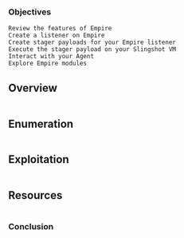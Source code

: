 
### Objectives

    Review the features of Empire
    Create a listener on Empire
    Create stager payloads for your Empire listener
    Execute the stager payload on your Slingshot VM
    Interact with your Agent
    Explore Empire modules

## Overview 

```markdown

```
## Enumeration 

```markdown

```

## Exploitation 

```markdown

```

## Resources

```markdown

```

### Conclusion